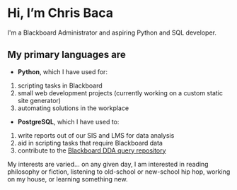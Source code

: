 # Hi, I’m Chris Baca

I'm a Blackboard Administrator and aspiring Python and SQL developer.

## My primary languages are 
- **Python**, which I have used for:
1. scripting tasks in Blackboard
2. small web development projects (currently working on a custom static site generator)
3. automating solutions in the workplace
- **PostgreSQL**, which I have used to:
1. write reports out of our SIS and LMS for data analysis
2. aid in scripting tasks that require Blackboard data
3. contribute to the [Blackboard DDA query repository](https://github.com/cdbaca/Bb-DBQueryRepository)

My interests are varied... on any given day, I am interested in reading philosophy or fiction, listening to old-school or new-school hip hop, working on my house, or learning something new.
